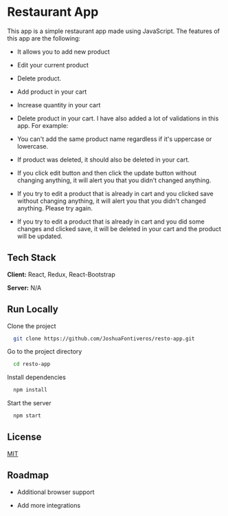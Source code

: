 
# Restaurant App
This app is a simple restaurant app made using JavaScript.
The features of this app are the following:
* It allows you to add new product
* Edit your current product
* Delete product. 
* Add product in your cart
* Increase quantity in your cart
* Delete product in your cart.
I have also added a lot of validations in this app. For example:

* You can't add the same product name regardless if it's uppercase or lowercase.
* If product was deleted, it should also be deleted in your cart.
* If you click edit button and then click the update button without changing anything, it will alert you that you didn't changed anything.
* If you try to edit a product that is already in cart and you clicked save without changing anything, it will alert you that you didn't changed anything. Please try again.
* If you try to edit a product that is already in cart and you did some changes and clicked save, it will be deleted in your cart and the product will be updated.

## Tech Stack

**Client:** React, Redux, React-Bootstrap

**Server:** N/A

## Run Locally

Clone the project

```bash
  git clone https://github.com/JoshuaFontiveros/resto-app.git
```

Go to the project directory

```bash
  cd resto-app
```

Install dependencies

```bash
  npm install
```

Start the server

```bash
  npm start
```


## License

[MIT](https://choosealicense.com/licenses/mit/)


## Roadmap

- Additional browser support

- Add more integrations

